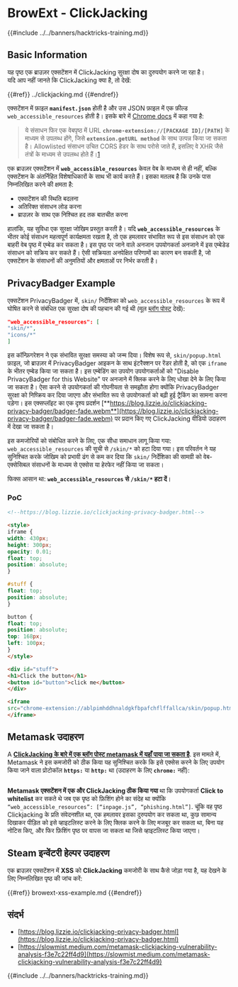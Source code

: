 # BrowExt - ClickJacking

{{#include ../../banners/hacktricks-training.md}}

## Basic Information

यह पृष्ठ एक ब्राउज़र एक्सटेंशन में ClickJacking सुरक्षा दोष का दुरुपयोग करने जा रहा है।\
यदि आप नहीं जानते कि ClickJacking क्या है, तो देखें:

{{#ref}}
../clickjacking.md
{{#endref}}

एक्सटेंशन में फ़ाइल **`manifest.json`** होती है और उस JSON फ़ाइल में एक फ़ील्ड `web_accessible_resources` होती है। इसके बारे में [Chrome docs](https://developer.chrome.com/extensions/manifest/web_accessible_resources) में कहा गया है:

> ये संसाधन फिर एक वेबपृष्ठ में URL **`chrome-extension://[PACKAGE ID]/[PATH]`** के माध्यम से उपलब्ध होंगे, जिसे **`extension.getURL method`** के साथ उत्पन्न किया जा सकता है। Allowlisted संसाधन उचित CORS हेडर के साथ परोसे जाते हैं, इसलिए वे XHR जैसे तंत्रों के माध्यम से उपलब्ध होते हैं।[1](https://blog.lizzie.io/clickjacking-privacy-badger.html#fn.1)

एक ब्राउज़र एक्सटेंशन में **`web_accessible_resources`** केवल वेब के माध्यम से ही नहीं, बल्कि एक्सटेंशन के अंतर्निहित विशेषाधिकारों के साथ भी कार्य करते हैं। इसका मतलब है कि उनके पास निम्नलिखित करने की क्षमता है:

- एक्सटेंशन की स्थिति बदलना
- अतिरिक्त संसाधन लोड करना
- ब्राउज़र के साथ एक निश्चित हद तक बातचीत करना

हालांकि, यह सुविधा एक सुरक्षा जोखिम प्रस्तुत करती है। यदि **`web_accessible_resources`** के भीतर कोई संसाधन महत्वपूर्ण कार्यक्षमता रखता है, तो एक हमलावर संभावित रूप से इस संसाधन को एक बाहरी वेब पृष्ठ में एम्बेड कर सकता है। इस पृष्ठ पर जाने वाले अनजान उपयोगकर्ता अनजाने में इस एम्बेडेड संसाधन को सक्रिय कर सकते हैं। ऐसी सक्रियता अनपेक्षित परिणामों का कारण बन सकती है, जो एक्सटेंशन के संसाधनों की अनुमतियों और क्षमताओं पर निर्भर करती है।

## PrivacyBadger Example

एक्सटेंशन PrivacyBadger में, `skin/` निर्देशिका को `web_accessible_resources` के रूप में घोषित करने से संबंधित एक सुरक्षा दोष की पहचान की गई थी (मूल [ब्लॉग पोस्ट](https://blog.lizzie.io/clickjacking-privacy-badger.html) देखें):
```json
"web_accessible_resources": [
"skin/*",
"icons/*"
]
```
इस कॉन्फ़िगरेशन ने एक संभावित सुरक्षा समस्या को जन्म दिया। विशेष रूप से, `skin/popup.html` फ़ाइल, जो ब्राउज़र में PrivacyBadger आइकन के साथ इंटरैक्शन पर रेंडर होती है, को एक `iframe` के भीतर एम्बेड किया जा सकता है। इस एम्बेडिंग का उपयोग उपयोगकर्ताओं को "Disable PrivacyBadger for this Website" पर अनजाने में क्लिक करने के लिए धोखा देने के लिए किया जा सकता है। ऐसा करने से उपयोगकर्ता की गोपनीयता से समझौता होगा क्योंकि PrivacyBadger सुरक्षा को निष्क्रिय कर दिया जाएगा और संभावित रूप से उपयोगकर्ता को बढ़ी हुई ट्रैकिंग का सामना करना पड़ेगा। इस एक्सप्लॉइट का एक दृश्य प्रदर्शन [**https://blog.lizzie.io/clickjacking-privacy-badger/badger-fade.webm**](https://blog.lizzie.io/clickjacking-privacy-badger/badger-fade.webm) पर प्रदान किए गए ClickJacking वीडियो उदाहरण में देखा जा सकता है।

इस कमजोरियों को संबोधित करने के लिए, एक सीधा समाधान लागू किया गया: `web_accessible_resources` की सूची से `/skin/*` को हटा दिया गया। इस परिवर्तन ने यह सुनिश्चित करके जोखिम को प्रभावी ढंग से कम कर दिया कि `skin/` निर्देशिका की सामग्री को वेब-एक्सेसिबल संसाधनों के माध्यम से एक्सेस या हेरफेर नहीं किया जा सकता।

फिक्स आसान था: **`web_accessible_resources` से `/skin/*` हटा दें**।

### PoC
```html
<!--https://blog.lizzie.io/clickjacking-privacy-badger.html-->

<style>
iframe {
width: 430px;
height: 300px;
opacity: 0.01;
float: top;
position: absolute;
}

#stuff {
float: top;
position: absolute;
}

button {
float: top;
position: absolute;
top: 168px;
left: 100px;
}
</style>

<div id="stuff">
<h1>Click the button</h1>
<button id="button">click me</button>
</div>

<iframe
src="chrome-extension://ablpimhddhnaldgkfbpafchflffallca/skin/popup.html">
</iframe>
```
## Metamask उदाहरण

A [**ClickJacking के बारे में एक ब्लॉग पोस्ट metamask में यहाँ पाया जा सकता है**](https://slowmist.medium.com/metamask-clickjacking-vulnerability-analysis-f3e7c22ff4d9). इस मामले में, Metamask ने इस कमजोरी को ठीक किया यह सुनिश्चित करके कि इसे एक्सेस करने के लिए उपयोग किया जाने वाला प्रोटोकॉल **`https:`** या **`http:`** था (उदाहरण के लिए **`chrome:`** नहीं):

<figure><img src="../../images/image (21).png" alt=""><figcaption></figcaption></figure>

**Metamask एक्सटेंशन में एक और ClickJacking ठीक किया गया** था कि उपयोगकर्ता **Click to whitelist** कर सकते थे जब एक पृष्ठ को फ़िशिंग होने का संदेह था क्योंकि `“web_accessible_resources”: [“inpage.js”, “phishing.html”]`. चूंकि वह पृष्ठ Clickjacking के प्रति संवेदनशील था, एक हमलावर इसका दुरुपयोग कर सकता था, कुछ सामान्य दिखाकर पीड़ित को इसे व्हाइटलिस्ट करने के लिए क्लिक करने के लिए मजबूर कर सकता था, बिना यह नोटिस किए, और फिर फ़िशिंग पृष्ठ पर वापस जा सकता था जिसे व्हाइटलिस्ट किया जाएगा।

## Steam इन्वेंटरी हेल्पर उदाहरण

एक ब्राउज़र एक्सटेंशन में **XSS** को **ClickJacking** कमजोरी के साथ कैसे जोड़ा गया है, यह देखने के लिए निम्नलिखित पृष्ठ की जांच करें:

{{#ref}}
browext-xss-example.md
{{#endref}}

## संदर्भ

- [https://blog.lizzie.io/clickjacking-privacy-badger.html](https://blog.lizzie.io/clickjacking-privacy-badger.html)
- [https://slowmist.medium.com/metamask-clickjacking-vulnerability-analysis-f3e7c22ff4d9](https://slowmist.medium.com/metamask-clickjacking-vulnerability-analysis-f3e7c22ff4d9)

{{#include ../../banners/hacktricks-training.md}}
